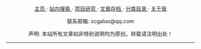 <div id="header"><center>
    <p class="header_titleline">
    <a href="../index.html" target="_self" title="主页">主页  </a>&middot;
    <a href="../Search.html" target="_self" title="站内搜索">站内搜索  </a>&middot;
    <a href="../Projects.html" target="_self" title="项目研究">项目研究  </a>&middot;
    <a href="../Archives.html" target="_self" title="文章存档">文章存档  </a>&middot;
    <a href="../README.html" target="_self" title="分类目录">分类目录 </a>&middot;
    <a href="../AboutMe.html" target="_self" title="关于我">关于我  </a>
    </p>
</center></div>

<div id="footer"><center>
    <p class="footer_subline">联系邮箱: scgaluo@qq.com</p>
    <p class="footer_subline">声明: 本站所有文章如非特别说明均为原创，转载请注明出处！
<script type="text/javascript">var cnzz_protocol = (("https:" == document.location.protocol) ? " https://" : " http://");document.write(unescape("%3Cspan id='cnzz_stat_icon_1255791187'%3E%3C/span%3E%3Cscript src='" + cnzz_protocol + "s95.cnzz.com/z_stat.php%3Fid%3D1255791187%26show%3Dpic' type='text/javascript'%3E%3C/script%3E"));</script>
</center>
<hr />
